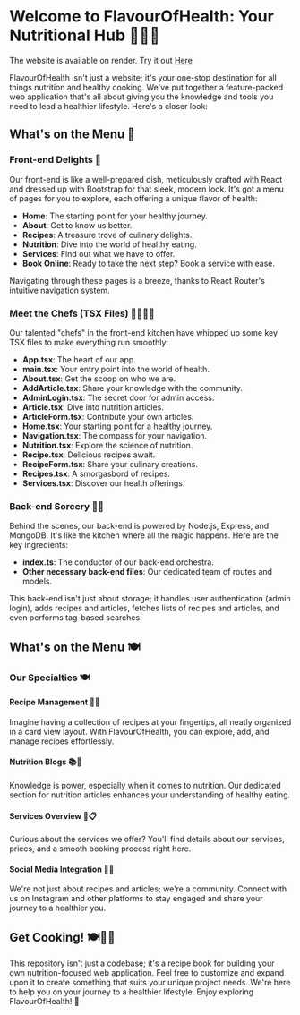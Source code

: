 # Welcome to FlavourOfHealth: Your Nutritional Hub 🍏🥦🍳
The website is available on render. Try it out [Here](https://flavourofhealth.onrender.com/)

FlavourOfHealth isn't just a website; it's your one-stop destination for all things nutrition and healthy cooking. We've put together a feature-packed web application that's all about giving you the knowledge and tools you need to lead a healthier lifestyle. Here's a closer look:

## What's on the Menu 📜

### Front-end Delights 🌟

Our front-end is like a well-prepared dish, meticulously crafted with React and dressed up with Bootstrap for that sleek, modern look. It's got a menu of pages for you to explore, each offering a unique flavor of health:

- **Home**: The starting point for your healthy journey.
- **About**: Get to know us better.
- **Recipes**: A treasure trove of culinary delights.
- **Nutrition**: Dive into the world of healthy eating.
- **Services**: Find out what we have to offer.
- **Book Online**: Ready to take the next step? Book a service with ease.

Navigating through these pages is a breeze, thanks to React Router's intuitive navigation system.

### Meet the Chefs (TSX Files) 👩‍🍳👨‍🍳

Our talented "chefs" in the front-end kitchen have whipped up some key TSX files to make everything run smoothly:

- **App.tsx**: The heart of our app.
- **main.tsx**: Your entry point into the world of health.
- **About.tsx**: Get the scoop on who we are.
- **AddArticle.tsx**: Share your knowledge with the community.
- **AdminLogin.tsx**: The secret door for admin access.
- **Article.tsx**: Dive into nutrition articles.
- **ArticleForm.tsx**: Contribute your own articles.
- **Home.tsx**: Your starting point for a healthy journey.
- **Navigation.tsx**: The compass for your navigation.
- **Nutrition.tsx**: Explore the science of nutrition.
- **Recipe.tsx**: Delicious recipes await.
- **RecipeForm.tsx**: Share your culinary creations.
- **Recipes.tsx**: A smorgasbord of recipes.
- **Services.tsx**: Discover our health offerings.

### Back-end Sorcery 🎩✨

Behind the scenes, our back-end is powered by Node.js, Express, and MongoDB. It's like the kitchen where all the magic happens. Here are the key ingredients:

- **index.ts**: The conductor of our back-end orchestra.
- **Other necessary back-end files**: Our dedicated team of routes and models.

This back-end isn't just about storage; it handles user authentication (admin login), adds recipes and articles, fetches lists of recipes and articles, and even performs tag-based searches.

## What's on the Menu 🍽️

### Our Specialties 🍽️

#### Recipe Management 🍲🍔

Imagine having a collection of recipes at your fingertips, all neatly organized in a card view layout. With FlavourOfHealth, you can explore, add, and manage recipes effortlessly.

#### Nutrition Blogs 📚🥗

Knowledge is power, especially when it comes to nutrition. Our dedicated section for nutrition articles enhances your understanding of healthy eating.

#### Services Overview 🏥📋

Curious about the services we offer? You'll find details about our services, prices, and a smooth booking process right here.

#### Social Media Integration 📱📸

We're not just about recipes and articles; we're a community. Connect with us on Instagram and other platforms to stay engaged and share your journey to a healthier you.

## Get Cooking! 🍽️👨‍🍳

This repository isn't just a codebase; it's a recipe book for building your own nutrition-focused web application. Feel free to customize and expand upon it to create something that suits your unique project needs. We're here to help you on your journey to a healthier lifestyle. Enjoy exploring FlavourOfHealth! 🚀
